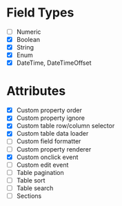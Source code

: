 # Field Types

* [ ] Numeric
* [x] Boolean
* [x] String
* [x] Enum
* [x] DateTime, DateTimeOffset

# Attributes

* [x] Custom property order
* [x] Custom property ignore
* [x] Custom table row/column selector
* [x] Custom table data loader
* [ ] Custom field formatter
* [ ] Custom property renderer
* [x] Custom onclick event
* [ ] Custom edit event
* [ ] Table pagination
* [ ] Table sort
* [ ] Table search
* [ ] Sections